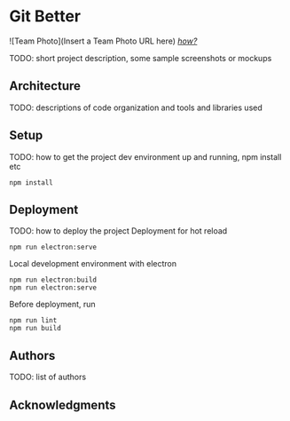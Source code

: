 # Git Better
![Team Photo](Insert a Team Photo URL here)
[*how?*](https://help.github.com/articles/about-readmes/#relative-links-and-image-paths-in-readme-files)

TODO: short project description, some sample screenshots or mockups


## Architecture

TODO:  descriptions of code organization and tools and libraries used

## Setup

TODO: how to get the project dev environment up and running, npm install etc
```
npm install
``` 

## Deployment

TODO: how to deploy the project
Deployment for hot reload 
```
npm run electron:serve
```

Local development environment with electron
```
npm run electron:build
npm run electron:serve
```



Before deployment, run 
```
npm run lint
npm run build
```

## Authors

TODO: list of authors

## Acknowledgments
